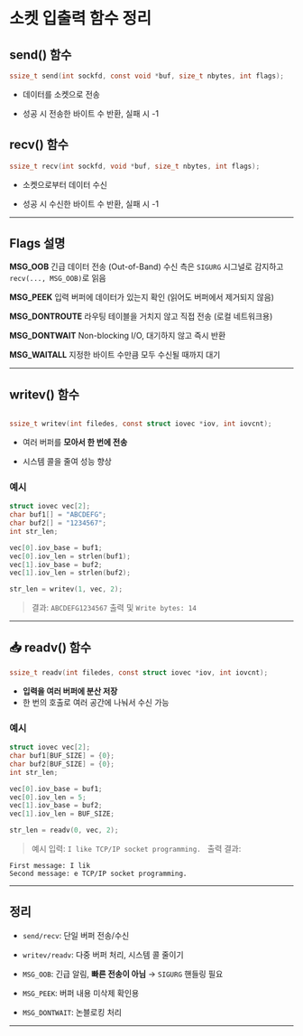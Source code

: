 # 소켓 입출력 함수 정리
  
## send() 함수

```c
ssize_t send(int sockfd, const void *buf, size_t nbytes, int flags);
```

- 데이터를 소켓으로 전송

- 성공 시 전송한 바이트 수 반환, 실패 시 -1

## recv() 함수

```c
ssize_t recv(int sockfd, void *buf, size_t nbytes, int flags);
```

- 소켓으로부터 데이터 수신

- 성공 시 수신한 바이트 수 반환, 실패 시 -1
  
---

## Flags 설명


 **MSG_OOB** 
	 긴급 데이터 전송 (Out-of-Band)
	수신 측은 `SIGURG` 시그널로 감지하고 `recv(..., MSG_OOB)`로 읽음

**MSG_PEEK** 
	입력 버퍼에 데이터가 있는지 확인 (읽어도 버퍼에서 제거되지 않음)

**MSG_DONTROUTE**
	라우팅 테이블을 거치지 않고 직접 전송 (로컬 네트워크용)

**MSG_DONTWAIT** 
	Non-blocking I/O, 대기하지 않고 즉시 반환

**MSG_WAITALL**
	지정한 바이트 수만큼 모두 수신될 때까지 대기

  

---
## writev() 함수

```c

ssize_t writev(int filedes, const struct iovec *iov, int iovcnt);

```


- 여러 버퍼를 **모아서 한 번에 전송**

- 시스템 콜을 줄여 성능 향상

### 예시

```c
struct iovec vec[2];
char buf1[] = "ABCDEFG";
char buf2[] = "1234567";
int str_len;  

vec[0].iov_base = buf1;
vec[0].iov_len = strlen(buf1);
vec[1].iov_base = buf2;
vec[1].iov_len = strlen(buf2);  

str_len = writev(1, vec, 2);
```

> 결과: `ABCDEFG1234567` 출력 및 `Write bytes: 14`

---
## 📥 readv() 함수

  
```c
ssize_t readv(int filedes, const struct iovec *iov, int iovcnt);
```

- **입력을 여러 버퍼에 분산 저장**
- 한 번의 호출로 여러 공간에 나눠서 수신 가능

### 예시

```c
struct iovec vec[2];
char buf1[BUF_SIZE] = {0};
char buf2[BUF_SIZE] = {0};
int str_len;  

vec[0].iov_base = buf1;
vec[0].iov_len = 5;
vec[1].iov_base = buf2;
vec[1].iov_len = BUF_SIZE;  

str_len = readv(0, vec, 2);
```

> 예시 입력: `I like TCP/IP socket programming.`  
> 출력 결과:
```
First message: I lik
Second message: e TCP/IP socket programming.
```

---
  
## 정리  

- `send/recv`: 단일 버퍼 전송/수신

- `writev/readv`: 다중 버퍼 처리, 시스템 콜 줄이기

- `MSG_OOB`: 긴급 알림, **빠른 전송이 아님** → `SIGURG` 핸들링 필요

- `MSG_PEEK`: 버퍼 내용 미삭제 확인용

- `MSG_DONTWAIT`: 논블로킹 처리 

---